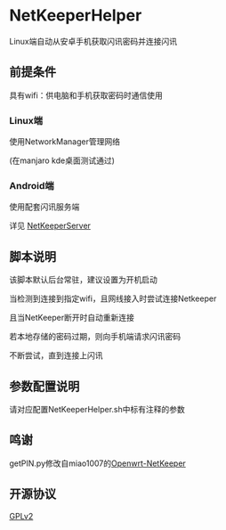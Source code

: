 # NetKeeperHelper
Linux端自动从安卓手机获取闪讯密码并连接闪讯

## 前提条件

具有wifi：供电脑和手机获取密码时通信使用

### Linux端

使用NetworkManager管理网络

(在manjaro kde桌面测试通过)

### Android端

使用配套闪讯服务端

详见 [NetKeeperServer](https://github.com/BeckXuan/NetKeeperServer)

## 脚本说明

该脚本默认后台常驻，建议设置为开机启动

当检测到连接到指定wifi，且网线接入时尝试连接Netkeeper

且当NetKeeper断开时自动重新连接

若本地存储的密码过期，则向手机端请求闪讯密码

不断尝试，直到连接上闪讯

## 参数配置说明

请对应配置NetKeeperHelper.sh中标有注释的参数

## 鸣谢

getPIN.py修改自miao1007的[Openwrt-NetKeeper](https://github.com/miao1007/Openwrt-NetKeeper)

## 开源协议

[GPLv2](https://github.com/BeckXuan/NetKeeperServer/blob/main/LICENSE)

